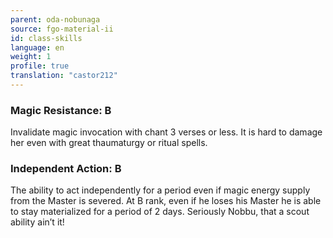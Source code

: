 ```yaml
---
parent: oda-nobunaga
source: fgo-material-ii
id: class-skills
language: en
weight: 1
profile: true
translation: "castor212"
---
```


### Magic Resistance: B

Invalidate magic invocation with chant 3 verses or less.
It is hard to damage her even with great thaumaturgy or ritual spells.

### Independent Action: B

The ability to act independently for a period even if magic energy supply from the Master is severed.
At B rank, even if he loses his Master he is able to stay materialized for a period of 2 days. Seriously Nobbu, that a scout ability ain’t it!
